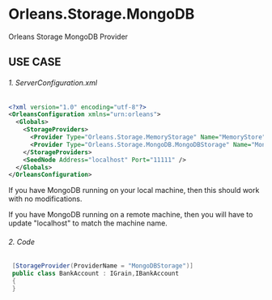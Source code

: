 # Orleans.Storage.MongoDB
   Orleans Storage MongoDB Provider

## USE CASE 

###### 1. ServerConfiguration.xml
```xml
<?xml version="1.0" encoding="utf-8"?>
<OrleansConfiguration xmlns="urn:orleans">
  <Globals>
    <StorageProviders>
      <Provider Type="Orleans.Storage.MemoryStorage" Name="MemoryStore" />
      <Provider Type="Orleans.Storage.MongoDB.MongoDBStorage" Name="MongoDBStorage" Database="Orleans" ConnectionString="mongodb://localhost:27017/" />
    </StorageProviders>
    <SeedNode Address="localhost" Port="11111" />
  </Globals>
</OrleansConfiguration>

```

If you have MongoDB running on your local machine, then this should work with no modifications.

If you have MongoDB running on a remote machine, then you will have to update "localhost" to match the machine name.

###### 2. Code
```csharp
 [StorageProvider(ProviderName = "MongoDBStorage")]
 public class BankAccount : IGrain,IBankAccount
 {
 }
```
